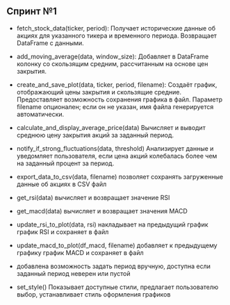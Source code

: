 ## Спринт №1

- fetch_stock_data(ticker, period): Получает исторические данные об акциях для указанного тикера и временного периода.
  Возвращает DataFrame с данными.

- add_moving_average(data, window_size):
  Добавляет в DataFrame колонку со скользящим средним, рассчитанным на основе цен закрытия.

- create_and_save_plot(data, ticker, period, filename):
  Создаёт график, отображающий цены закрытия и скользящие средние.
  Предоставляет возможность сохранения графика в файл.
  Параметр filename опционален; если он не указан, имя файла генерируется автоматически.
  
- calculate_and_display_average_price(data)
  Вычисляет и выводит среднюю цену закрытия акций за заданный период.

- notify_if_strong_fluctuations(data, threshold)
  Анализирует данные и уведомляет пользователя, если цена акций колебалась более чем на заданный процент за период.

- export_data_to_csv(data, filename) позволяет сохранять загруженные данные об акциях в CSV файл

- get_rsi(data) вычисляет и возвращает значение RSI

- get_macd(data) вычисляет и возвращает значения MACD

- update_rsi_to_plot(data, rsi) накладывает на предыдущий график график RSI и сохраняет в файл

- update_macd_to_plot(df_macd, filename) добавляет к предыдущему графику график MACD и сохраняет в файл

- добавлена возможность задать период вручную, доступна если заданный период неверен или пустой


- set_style() Показывает доступные стили, предлагает пользователю выбор, устанавливает стиль оформления графиков
